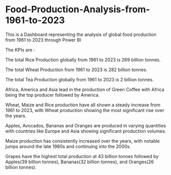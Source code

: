 # Food-Production-Analysis-from-1961-to-2023
This is a Dashboard representing the analysis of  global food production from 1961 to 2023 through Power BI

The KPIs are :

The total Rice Production globally from 1961 to 2023 is 269 billion tonnes.

The total Wheat Production from 1961 to 2023 is 282 billion tonnes.

The total Tea Production globally from 1961 to 2023 is 2 billion tonnes.

Africa, America and Asia lead in the production of Green Coffee with Africa being the top producer followed by America.

Wheat, Maize and Rice production have all shown a steady increase from 1961 to 2023, with Wheat production showing the most significant rise over the years.

Apples, Avocados, Bananas and Oranges are produced in varying quantities with countries like Europe and Asia showing significant production volumes.

Maize production has consistently increased over the years, with notable jumps around the late 1980s and continuing into the 2000s.

Grapes have the highest total production at 43 billion tonnes followed by Apples(39 billion tonnes), Bananas(32 billion tonnes), and Oranges(26 billion tonnes).
